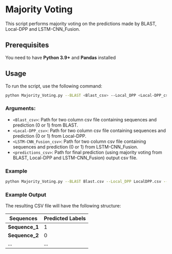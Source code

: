 # Majority Voting

This script performs majority voting on the predictions made by BLAST, Local-DPP and LSTM-CNN_Fusion.

## Prerequisites

You need to have **Python 3.9+** and **Pandas** installed

## Usage

To run the script, use the following command:

```bash
python Majority_Voting.py --BLAST <Blast_csv> --Local_DPP <Local-DPP_csv> --LSTM_CNN_Fusion <LSTM-CNN_Fusion_csv> --Output <predictions_csv>
```

### Arguments:

- `<Blast_csv>`: Path for two column csv file containing sequences and prediction (0 or 1) from BLAST.
- `<Local-DPP_csv>`: Path for two column csv file containing sequences and prediction (0 or 1) from Local-DPP.
- `<LSTM-CNN_Fusion_csv>`: Path for two column csv file containing sequences and prediction (0 or 1) from LSTM-CNN_Fusion.
- `<predictions_csv>`: Path for final prediction (using majority voting from BLAST, Local-DPP and LSTM-CNN_Fusion) output csv file.

### Example

```bash
python Majority_Voting.py --BLAST Blast.csv --Local_DPP LocalDPP.csv --LSTM_CNN_Fusion LSTM_CNN_Fusion.csv --Output predictions.csv
```

### Example Output

The resulting CSV file will have the following structure:

| Sequences         | Predicted Labels |
|-------------------|------------------|
| **Sequence_1**    | 1                |
| **Sequence_2**    | 0                |
| ...               | ...              |
